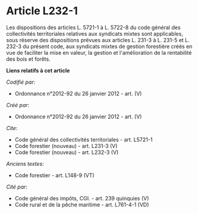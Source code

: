# Article L232-1

Les dispositions des articles L. 5721-1 à L. 5722-8 du code général des collectivités territoriales relatives aux syndicats
mixtes sont applicables, sous réserve des dispositions prévues aux articles L. 231-3 à L. 231-5 et L. 232-3 du présent code,
aux syndicats mixtes de gestion forestière créés en vue de faciliter la mise en valeur, la gestion et l'amélioration de la
rentabilité des bois et forêts.

**Liens relatifs à cet article**

_Codifié par_:

  - Ordonnance n°2012-92 du 26 janvier 2012 - art. (V)

_Créé par_:

  - Ordonnance n°2012-92 du 26 janvier 2012 - art. (V)

_Cite_:

  - Code général des collectivités territoriales - art. L5721-1
  - Code forestier (nouveau) - art. L231-3 (V)
  - Code forestier (nouveau) - art. L232-3 (V)

_Anciens textes_:

  - Code forestier - art. L148-9 (VT)

_Cité par_:

  - Code général des impôts, CGI. - art. 239 quinquies (V)
  - Code rural et de la pêche maritime - art. L761-4-1 (VD)
